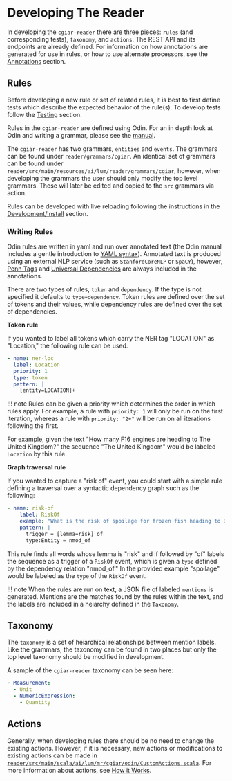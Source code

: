 # Developing The Reader

In developing the `cgiar-reader` there are three pieces: `rules` (and corresponding tests), `taxonomy`, and `actions`. The REST API and its endpoints are already defined. For information on how annotations are generated for use in rules, or how to use alternate processors, see the [Annotations](./annotations.md) section.

## Rules

Before developing a new rule or set of related rules, it is best to first define tests which describe the expected behavior of the rule(s). To develop tests follow the [Testing](./test.md) section.

Rules in the `cgiar-reader` are defined using Odin. For an in depth look at Odin and writing a grammar, please see the [manual](https://arxiv.org/pdf/1509.07513.pdf).

The `cgiar-reader` has two grammars, `entities` and `events`. The grammars can be found under `reader/grammars/cgiar`. An identical set of grammars can be found under `reader/src/main/resources/ai/lum/reader/grammars/cgiar`, however, when developing the grammars the user should only modify the top level grammars. These will later be edited and copied to the `src` grammars via action.

Rules can be developed with live reloading following the instructions in the [Development/Install](./install.md) section.

### Writing Rules

Odin rules are written in yaml and run over annotated text (the Odin manual includes a gentle introduction to [YAML syntax](https://arxiv.org/pdf/1509.07513.pdf#subsection.4.1)). Annotated text is produced using an external NLP service (such as `StanfordCoreNLP` or `SpaCY`), however, [Penn Tags](https://www.ling.upenn.edu/courses/Fall_2003/ling001/penn_treebank_pos.html) and [Universal Dependencies](https://universaldependencies.org/) are always included in the annotations.

There are two types of rules, `token` and `dependency`. If the type is not specified it defaults to `type=dependency`. Token rules are defined over the set of tokens and their values, while dependency rules are defined over the set of dependencies.

**Token rule**

If you wanted to label all tokens which carry the NER tag "LOCATION" as "Location," the following rule can be used.

```yaml
- name: ner-loc
  label: Location
  priority: 1
  type: token
  pattern: |
    [entity=LOCATION]+
```

!!! note
    Rules can be given a priority which determines the order in which rules apply. For example, a rule with `priority: 1` will only be run on the first iteration, whereas a rule with `priority: "2+"` will be run on all iterations following the first.

For example, given the text "How many F16 engines are heading to The United Kingdom?" the sequence "The United Kingdom" would be labeled `Location` by this rule.

**Graph traversal rule**

If you wanted to capture a "risk of" event, you could start with a simple rule defining a traversal over a syntactic dependency graph such as the following:

```yaml
- name: risk-of
    label: RiskOf
    example: "What is the risk of spoilage for frozen fish heading to Dubai on August 24th 2020?"
    pattern: |
      trigger = [lemma=risk] of
      type:Entity = nmod_of
```

This rule finds all words whose lemma is "risk" and if followed by "of" labels the sequence as a trigger of a `RiskOf` event, which is given a `type` defined by the dependency relation "nmod_of." In the provided example "spoilage" would be labeled as the `type` of the `RiskOf` event.

!!! note
    When the rules are run on text, a JSON file of labeled `mentions` is generated. Mentions are the matches found by the rules within the text, and the labels are included in a heiarchy defined in the `Taxonomy`.

## Taxonomy

The `taxonomy` is a set of heiarchical relationships between mention labels. Like the grammars, the taxonomy can be found in two places but only the top level taxonomy should be modified in development.

A sample of the `cgiar-reader` taxonomy can be seen here:

```yaml
- Measurement:
  - Unit
  - NumericExpression:
    - Quantity
```

## Actions

Generally, when developing rules there should be no need to change the existing actions. However, if it is necessary, new actions or modifications to existing actions can be made in [`reader/src/main/scala/ai/lum/mr/cgiar/odin/CustomActions.scala`](https://github.com/lum-ai/cgiar-reader/blob/master/reader/src/main/scala/ai/lum/mr/cgiar/odin/CustomActions.scala). For more information about actions, see [How it Works](./howitworks.md).
